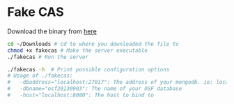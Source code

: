 # Fake CAS

Download the binary from [here](https://github.com/CenterForOpenScience/fakecas/releases/download/0.2.0/fakecas)

```bash
cd ~/Downloads # cd to where you downloaded the file to
chmod +x fakecas # Make the server executable
./fakecas # Run the server

./fakecas -h  # Print possible configuration options
# Usage of ./fakecas:
#   -dbaddress="localhost:27017": The address of your mongodb. ie: localhost:27017
#   -dbname="osf20130903": The name of your OSF database
#   -host="localhost:8080": The host to bind to
```
